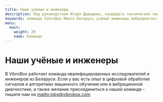 ```yaml
---
title: Наши учёные и инженеры.
description: Под руководством Игоря Давыдова, кандидата технических наук и эксперта по вибродиагностике, команда VibroBox в Минске занимается наукой, разрабатывает алгоритмы ЦОС и «умные» датчики. Опыт в MAPS.ME Александра Борсука помогает масштабироваться на весь мир.
keywords: команда VibroBox Минск Беларусь учёные инженеры вибродиагносты ЦОС датчики
menu:
  main:
    weight: 20
    name: Команда
---
```


# Наши учёные и инженеры

В VibroBox работает команда квалифицированных исследователей и инженеров из Беларуси. Если у вас есть опыт в цифровой обработке сигналов и алгоритмах машинного обучения или в вибрационной диагностике, а также желание присоединиться к нашей команде - пишите нам на <mailto:jobs@vibrobox.com>